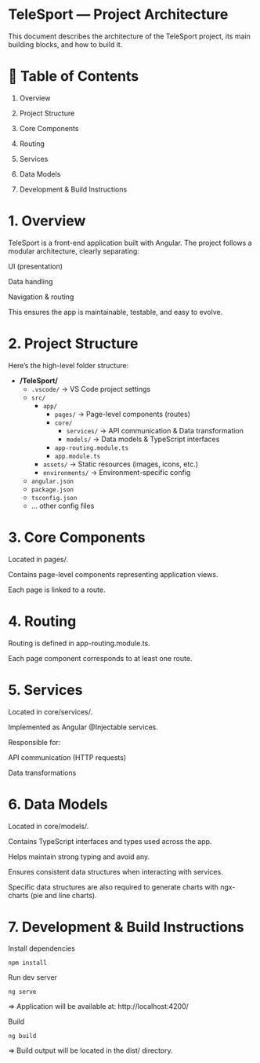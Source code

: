 # TeleSport — Project Architecture

This document describes the architecture of the TeleSport project, its main building blocks, and how to build it.

# 📑 Table of Contents

1. Overview

2. Project Structure

3. Core Components

4. Routing

5. Services

6. Data Models

7. Development & Build Instructions

# 1. Overview

TeleSport is a front-end application built with Angular.
The project follows a modular architecture, clearly separating:

UI (presentation)

Data handling

Navigation & routing

This ensures the app is maintainable, testable, and easy to evolve.

# 2. Project Structure

Here’s the high-level folder structure:

- **/TeleSport/**
  - `.vscode/` → VS Code project settings
  - `src/`
    - `app/`
      - `pages/` → Page-level components (routes)
      - `core/`
        - `services/` → API communication & Data transformation
        - `models/` → Data models & TypeScript interfaces
      - `app-routing.module.ts`
      - `app.module.ts`
    - `assets/` → Static resources (images, icons, etc.)
    - `environments/` → Environment-specific config
  - `angular.json`
  - `package.json`
  - `tsconfig.json`
  - … other config files

# 3. Core Components

Located in pages/.

Contains page-level components representing application views.

Each page is linked to a route.

# 4. Routing

Routing is defined in app-routing.module.ts.

Each page component corresponds to at least one route.

# 5. Services

Located in core/services/.

Implemented as Angular @Injectable services.

Responsible for:

API communication (HTTP requests)

Data transformations

# 6. Data Models

Located in core/models/.

Contains TypeScript interfaces and types used across the app.

Helps maintain strong typing and avoid any.

Ensures consistent data structures when interacting with services.

Specific data structures are also required to generate charts with ngx-charts (pie and line charts).

# 7. Development & Build Instructions

Install dependencies

``npm install``

Run dev server

``ng serve``

=> Application will be available at: http://localhost:4200/

Build

``ng build``

=> Build output will be located in the dist/ directory.
